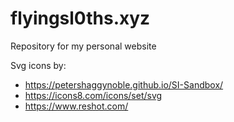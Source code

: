 # flyingsl0ths.xyz

Repository for my personal website

Svg icons by:

- https://petershaggynoble.github.io/SI-Sandbox/
- https://icons8.com/icons/set/svg
- https://www.reshot.com/
